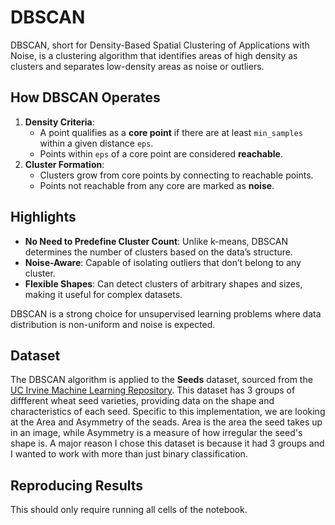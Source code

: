 # DBSCAN

DBSCAN, short for Density-Based Spatial Clustering of Applications with Noise, is a clustering algorithm that identifies areas of high density as clusters and separates low-density areas as noise or outliers.

## How DBSCAN Operates

1. **Density Criteria**:
   - A point qualifies as a **core point** if there are at least `min_samples` within a given distance `eps`.
   - Points within `eps` of a core point are considered **reachable**.
2. **Cluster Formation**:
   - Clusters grow from core points by connecting to reachable points.
   - Points not reachable from any core are marked as **noise**.

## Highlights

- **No Need to Predefine Cluster Count**: Unlike k-means, DBSCAN determines the number of clusters based on the data’s structure.
- **Noise-Aware**: Capable of isolating outliers that don’t belong to any cluster.
- **Flexible Shapes**: Can detect clusters of arbitrary shapes and sizes, making it useful for complex datasets.

DBSCAN is a strong choice for unsupervised learning problems where data distribution is non-uniform and noise is expected.


## Dataset

The DBSCAN algorithm is applied to the **Seeds** dataset, sourced from the [UC Irvine Machine Learning Repository](https://archive.ics.uci.edu/dataset/236/seeds). This dataset has 3 groups of diffferent wheat seed varieties, providing data on the shape and characteristics of each seed. Specific to this implementation, we are looking at the Area and Asymmetry of the seads. Area is the area the seed takes up in an image, while Asymmetry is a measure of how irregular the seed's shape is. A major reason I chose this dataset is because it had 3 groups and I wanted to work with more than just binary classification.

## Reproducing Results

This should only require running all cells of the notebook.